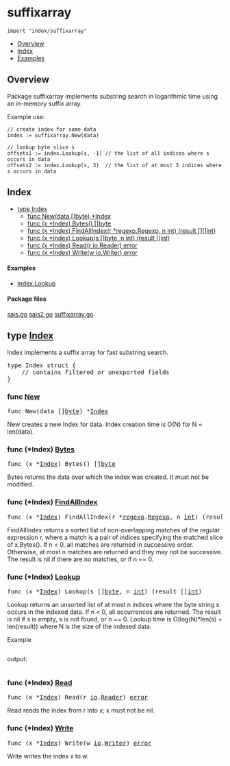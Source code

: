 

# suffixarray
`import "index/suffixarray"`

* [Overview](#pkg-overview)
* [Index](#pkg-index)
* [Examples](#pkg-examples)

## <a id="pkg-overview">Overview</a>
Package suffixarray implements substring search in logarithmic time using
an in-memory suffix array.

Example use:


	// create index for some data
	index := suffixarray.New(data)
	
	// lookup byte slice s
	offsets1 := index.Lookup(s, -1) // the list of all indices where s occurs in data
	offsets2 := index.Lookup(s, 3)  // the list of at most 3 indices where s occurs in data




## <a id="pkg-index">Index</a>
* [type Index](#Index)
  * [func New(data []byte) *Index](#New)
  * [func (x *Index) Bytes() []byte](#Index.Bytes)
  * [func (x *Index) FindAllIndex(r *regexp.Regexp, n int) (result [][]int)](#Index.FindAllIndex)
  * [func (x *Index) Lookup(s []byte, n int) (result []int)](#Index.Lookup)
  * [func (x *Index) Read(r io.Reader) error](#Index.Read)
  * [func (x *Index) Write(w io.Writer) error](#Index.Write)


#### <a id="pkg-examples">Examples</a>
* [Index.Lookup](#example_Index_Lookup)


#### <a id="pkg-files">Package files</a>
[sais.go](https://golang.org/src/index/suffixarray/sais.go) [sais2.go](https://golang.org/src/index/suffixarray/sais2.go) [suffixarray.go](https://golang.org/src/index/suffixarray/suffixarray.go) 








## <a id="Index">type</a> [Index](https://golang.org/src/index/suffixarray/suffixarray.go?s=827:920#L25)
Index implements a suffix array for fast substring search.


<pre>type Index struct {
    <span class="comment">// contains filtered or unexported fields</span>
}
</pre>









### <a id="New">func</a> [New](https://golang.org/src/index/suffixarray/suffixarray.go?s=1639:1667#L66)
<pre>func New(data []<a href="/pkg/builtin/#byte">byte</a>) *<a href="#Index">Index</a></pre>
New creates a new Index for data.
Index creation time is O(N) for N = len(data).






### <a id="Index.Bytes">func</a> (\*Index) [Bytes](https://golang.org/src/index/suffixarray/suffixarray.go?s=5282:5312#L224)
<pre>func (x *<a href="#Index">Index</a>) Bytes() []<a href="/pkg/builtin/#byte">byte</a></pre>
Bytes returns the data over which the index was created.
It must not be modified.




### <a id="Index.FindAllIndex">func</a> (\*Index) [FindAllIndex](https://golang.org/src/index/suffixarray/suffixarray.go?s=7062:7132#L280)
<pre>func (x *<a href="#Index">Index</a>) FindAllIndex(r *<a href="/pkg/regexp/">regexp</a>.<a href="/pkg/regexp/#Regexp">Regexp</a>, n <a href="/pkg/builtin/#int">int</a>) (result [][]<a href="/pkg/builtin/#int">int</a>)</pre>
FindAllIndex returns a sorted list of non-overlapping matches of the
regular expression r, where a match is a pair of indices specifying
the matched slice of x.Bytes(). If n < 0, all matches are returned
in successive order. Otherwise, at most n matches are returned and
they may not be successive. The result is nil if there are no matches,
or if n == 0.




### <a id="Index.Lookup">func</a> (\*Index) [Lookup](https://golang.org/src/index/suffixarray/suffixarray.go?s=6234:6288#L249)
<pre>func (x *<a href="#Index">Index</a>) Lookup(s []<a href="/pkg/builtin/#byte">byte</a>, n <a href="/pkg/builtin/#int">int</a>) (result []<a href="/pkg/builtin/#int">int</a>)</pre>
Lookup returns an unsorted list of at most n indices where the byte string s
occurs in the indexed data. If n < 0, all occurrences are returned.
The result is nil if s is empty, s is not found, or n == 0.
Lookup time is O(log(N)*len(s) + len(result)) where N is the
size of the indexed data.



<a id="example_Index_Lookup">Example</a>


```go
```

output:
```txt
```


### <a id="Index.Read">func</a> (\*Index) [Read](https://golang.org/src/index/suffixarray/suffixarray.go?s=3726:3765#L145)
<pre>func (x *<a href="#Index">Index</a>) Read(r <a href="/pkg/io/">io</a>.<a href="/pkg/io/#Reader">Reader</a>) <a href="/pkg/builtin/#error">error</a></pre>
Read reads the index from r into x; x must not be nil.




### <a id="Index.Write">func</a> (\*Index) [Write](https://golang.org/src/index/suffixarray/suffixarray.go?s=4760:4800#L195)
<pre>func (x *<a href="#Index">Index</a>) Write(w <a href="/pkg/io/">io</a>.<a href="/pkg/io/#Writer">Writer</a>) <a href="/pkg/builtin/#error">error</a></pre>
Write writes the index x to w.







